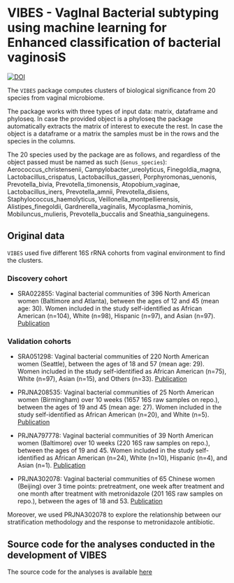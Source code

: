 # VIBES - VagInal Bacterial subtyping using machine learning for Enhanced classification of bacterial vaginosiS

[![DOI](https://zenodo.org/badge/DOI/10.5281/zenodo.10309596.svg)](https://doi.org/10.5281/zenodo.10309596)

The `VIBES` package computes clusters of biological significance from 20
species from vaginal microbiome.

The package works with three types of input data: matrix, dataframe and
phyloseq. In case the provided object is a phyloseq the package
automatically extracts the matrix of interest to execute the rest. In
case the object is a dataframe or a matrix the samples must be in the
rows and the species in the columns.

The 20 species used by the package are as follows, and regardless of the
object passed must be named as such (`Genus_species`):
Aerococcus_christensenii, Campylobacter_ureolyticus, Finegoldia_magna,
Lactobacillus_crispatus, Lactobacillus_gasseri, Porphyromonas_uenonis,
Prevotella_bivia, Prevotella_timonensis, Atopobium_vaginae,
Lactobacillus_iners, Prevotella_amnii, Prevotella_disiens,
Staphylococcus_haemolyticus, Veillonella_montpellierensis,
Alistipes_finegoldii, Gardnerella_vaginalis, Mycoplasma_hominis,
Mobiluncus_mulieris, Prevotella_buccalis and Sneathia_sanguinegens.

## Original data

`VIBES` used five different 16S rRNA cohorts from vaginal environment to find the clusters.

### Discovery cohort

- SRA022855: Vaginal bacterial communities of 396 North American women (Baltimore and Atlanta), between the ages of 12 and 45 (mean age: 30). Women included in the study self-identified as African American (n=104), White (n=98), Hispanic (n=97), and Asian (n=97). [Publication](http://dx.doi.org/10.1073/pnas.1002611107)

### Validation cohorts
 
- SRA051298: Vaginal bacterial communities of 220 North American women (Seattle), between the ages of 18 and 57 (mean age: 29). Women included in the study self-identified as African American (n=75), White (n=97), Asian (n=15), and Others (n=33). [Publication](https://doi.org/10.1371/journal.pone.0037818)
 
- PRJNA208535: Vaginal bacterial communities of 25 North American women (Birmingham) over 10 weeks (1657 16S raw samples on repo.), between the ages of 19 and 45 (mean age: 27). Women included in the study self-identified as African American (n=20), and White (n=5). [Publication](https://doi.org/10.1186/2049-2618-1-29)
 
- PRJNA797778: Vaginal bacterial communities of 39 North American women (Baltimore) over 10 weeks (220 16S raw samples on repo.), between the ages of 19 and 45. Women included in the study self-identified as African American (n=24), White (n=10), Hispanic (n=4), and Asian (n=1). [Publication](https://doi.org/10.1186/s13059-022-02635-9)
 
- PRJNA302078: Vaginal bacterial communities of 65 Chinese women (Beijing) over 3 time points: pretreatment, one week after treatment and one month after treatment with metronidazole (201 16S raw samples on repo.), between the ages of 18 and 53. [Publication](https://doi.org/10.1038/srep26674)


Moreover, we used PRJNA302078 to explore the relationship between our stratification methodology and the response to metronidazole antibiotic.

## Source code for the analyses conducted in the development of VIBES

The source code for the analyses is available [here](https://github.com/MALL-Machine-Learning-in-Live-Sciences/VIBES-analysis)